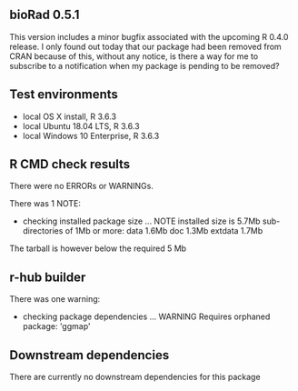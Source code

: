## bioRad 0.5.1
This version includes a minor bugfix associated with the
upcoming R 0.4.0 release. I only found out today that our
package had been removed from CRAN because of this, without
any notice, is there a way for me to subscribe to a notification
when my package is pending to be removed?

## Test environments
* local OS X install, R 3.6.3
* local Ubuntu 18.04 LTS, R 3.6.3
* local Windows 10 Enterprise, R 3.6.3

## R CMD check results
There were no ERRORs or WARNINGs. 

There was 1 NOTE:

* checking installed package size ... NOTE
  installed size is  5.7Mb
  sub-directories of 1Mb or more:
    data      1.6Mb
    doc       1.3Mb
    extdata   1.7Mb

The tarball is however below the required 5 Mb

## r-hub builder
There was one warning:

* checking package dependencies ... WARNING
Requires orphaned package: 'ggmap'

## Downstream dependencies
There are currently no downstream dependencies for this package
